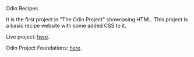 Odin Recipes

It is the first project in "The Odin Project" showcasing HTML. 
This project is a basic recipe website with some added CSS to it.

Live project: <a href="https://johnvasx.github.io/odin-recipes/" rel="_blank">here</a>. 

Odin Project Foundations: <a href="https://www.theodinproject.com/paths/foundations/courses/foundations/" rel="_blank">here</a>. 

